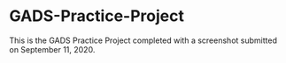 # GADS-Practice-Project

This is the GADS Practice Project completed with a screenshot submitted on September 11, 2020.
